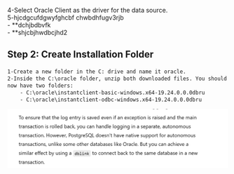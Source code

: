 
4-Select Oracle Client as the driver for the data source.<br>
5-hjcdgcufdgwyfghcbf chwbdhfugv3rjb<br>
      - **dchjbdbvfk<br>
      - **shjcbjhwdbcjhd2<br>

## Step 2: Create Installation Folder
    1-Create a new folder in the C: drive and name it oracle.
    2-Inside the C:\oracle folder, unzip both downloaded files. You should now have two folders:
        - C:\oracle\instantclient-basic-windows.x64-19.24.0.0.0dbru
        - C:\oracle\instantclient-odbc-windows.x64-19.24.0.0.0dbru
![Added Image](./Screenshot-2024-11-06-110901.png)
